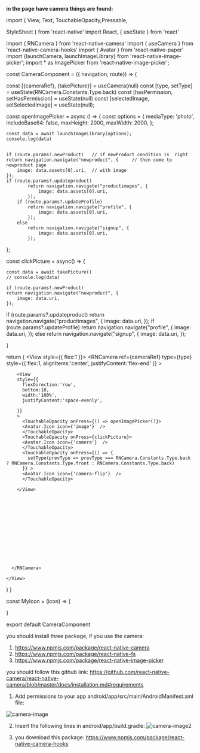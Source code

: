 **in the page have camera things are found:**



import { View, Text, TouchableOpacity,Pressable,
  
  StyleSheet } from 'react-native'
import React, { useState } from 'react'

import { RNCamera } from 'react-native-camera'
import { useCamera } from 'react-native-camera-hooks'
import { Avatar } from 'react-native-paper'
import {launchCamera, launchImageLibrary} from 'react-native-image-picker';
import * as ImagePicker from 'react-native-image-picker';




const CameraComponent = ({ navigation, route}) => {

  const [{cameraRef}, {takePicture}] = useCamera(null)
  const [type, setType] = useState(RNCamera.Constants.Type.back)
  const [hasPermission, setHasPermission] = useState(null)
  const [selectedImage, setSelectedImage] = useState(null);





  const openImagePicker = async () => {
    const options = {
      mediaType: 'photo',
      includeBase64: false,
      maxHeight: 2000,
      maxWidth: 2000,
    };

    const data = await launchImageLibrary(options);
    console.log(data)


    if (route.params?.newProduct)   // if newProduct condition is  right
    return navigation.navigate("newproduct", {     // then come to newproduct page
        image: data.assets[0].uri,  // with image 
    });
    if (route.params?.updateproduct)
            return navigation.navigate("productimages", {
                image: data.assets[0].uri,
            });
        if (route.params?.updateProfile)
            return navigation.navigate("profile", {
                image: data.assets[0].uri,
            });
        else
            return navigation.navigate("signup", {
                image: data.assets[0].uri,
            });





  };



  const clickPicture = async() => {

    
    const data = await takePicture()
    // console.log(data)

    if (route.params?.newProduct)
    return navigation.navigate("newproduct", {
        image: data.uri,
    });

if (route.params?.updateproduct)
    return navigation.navigate("productimages", {
        image: data.uri,
    });
if (route.params?.updateProfile)
    return navigation.navigate("profile", {
        image: data.uri,
    });
else
    return navigation.navigate("signup", {
        image: data.uri,
    });



  }



  return (
    <View style={{
      flex:1
    }}>
      <RNCamera 
      ref={cameraRef}
      type={type}
      style={{
        flex:1,
        alignItems:'center',
        justifyContent:'flex-end'
      }}
      >

        

        <View
        style={{
          flexDirection:'row',
          bottom:10,
          width:'100%',
          justifyContent:'space-evenly',
      
        }}
        >
          <TouchableOpacity onPress={() => openImagePicker()}>
          <Avatar.Icon icon={'image'}  />
          </TouchableOpacity>
          <TouchableOpacity onPress={clickPicture}>
          <Avatar.Icon icon={'camera'}  />
          </TouchableOpacity>
          <TouchableOpacity onPress={() => {
            setType(prevType => prevType === RNCamera.Constants.Type.back ? RNCamera.Constants.Type.front : RNCamera.Constants.Type.back)
          }} >
          <Avatar.Icon icon={'camera-flip'}  />
          </TouchableOpacity>

        </View>





        


        



        

      </RNCamera>
    
    </View>
  )
}


const MyIcon = (icon) => {

  <TouchableOpacity>
    <Avatar.Icon icon={icon}  />
  </TouchableOpacity>
}









export default CameraComponent



you should install three package, if you use the camera:
1. https://www.npmjs.com/package/react-native-camera
2. https://www.npmjs.com/package/react-native-fs
3. https://www.npmjs.com/package/react-native-image-picker


you should follow this github link: 
https://github.com/react-native-camera/react-native-camera/blob/master/docs/installation.md#requirements

1. Add permissions to your app android/app/src/main/AndroidManifest.xml file:
   
![camera-image](https://github.com/ProgramerSalar/camer-project/assets/95423130/12f48b8e-2c65-4e6a-94d7-5f04644810d9)


2. Insert the following lines in android/app/build.gradle:
  ![camera-image2](https://github.com/ProgramerSalar/camer-project/assets/95423130/8fe8949c-eb28-459e-a437-985cd7312469)


3. you download this package:
https://www.npmjs.com/package/react-native-camera-hooks
